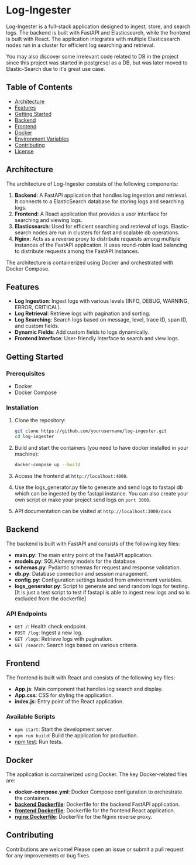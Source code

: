 # Log-Ingester

Log-Ingester is a full-stack application designed to ingest, store, and search logs. The backend is built with FastAPI and Elasticsearch, while the frontend is built with React. The application integrates with multiple Elasticsearch nodes run in a cluster for efficient log searching and retrieval.

You may also discover some irrelevant code related to DB in the project since this project was started in postgresql as a DB, but was later moved to Elastic-Search due to it's great use case.

## Table of Contents

- [Architecture](#architecture)
- [Features](#features)
- [Getting Started](#getting-started)
- [Backend](#backend)
- [Frontend](#frontend)
- [Docker](#docker)
- [Environment Variables](#environment-variables)
- [Contributing](#contributing)
- [License](#license)

## Architecture

The architecture of Log-Ingester consists of the following components:

1. **Backend**: A FastAPI application that handles log ingestion and retrieval. It connects to a ElasticSearch database for storing logs and searching logs.
2. **Frontend**: A React application that provides a user interface for searching and viewing logs.
3. **Elasticsearch**: Used for efficient searching and retrieval of logs. Elastic-search nodes are run in clusters for fast and scalable db operations.
4. **Nginx**: Acts as a reverse proxy to distribute requests among multiple instances of the FastAPI application. It uses round-robin load balancing to distribute requests among the FastAPI instances.

The architecture is containerized using Docker and orchestrated with Docker Compose.

## Features

- **Log Ingestion**: Ingest logs with various levels (INFO, DEBUG, WARNING, ERROR, CRITICAL).
- **Log Retrieval**: Retrieve logs with pagination and sorting.
- **Log Searching**: Search logs based on message, level, trace ID, span ID, and custom fields.
- **Dynamic Fields**: Add custom fields to logs dynamically.
- **Frontend Interface**: User-friendly interface to search and view logs.

## Getting Started

### Prerequisites

- Docker
- Docker Compose

### Installation

1. Clone the repository:
    ```sh
    git clone https://github.com/yourusername/log-ingester.git
    cd log-ingester
    ```

2. Build and start the containers (you need to have docker installed in your machine):
    ```sh
    docker-compose up --build
    ```

3. Access the frontend at `http://localhost:4000`.

4. Use the logs_generator.py file to generate and send logs to fastapi db which can be ingested by the fastapi instance. You can also create your own script or make your project send logs on ```port 3000```.

5. API documentation can be visited at `http://localhost:3000/docs`

## Backend

The backend is built with FastAPI and consists of the following key files:

- **main.py**: The main entry point of the FastAPI application.
- **models.py**: SQLAlchemy models for the database.
- **schemas.py**: Pydantic schemas for request and response validation.
- **db.py**: Database connection and session management.
- **config.py**: Configuration settings loaded from environment variables.
- **logs_generator.py**: Script to generate and send random logs for testing. [It is just a test script to test if fastapi is able to ingest new logs and so is excluded from the dockerfile]

### API Endpoints

- `GET /`: Health check endpoint.
- `POST /log`: Ingest a new log.
- `GET /logs`: Retrieve logs with pagination.
- `GET /search`: Search logs based on various criteria.

## Frontend

The frontend is built with React and consists of the following key files:

- **App.js**: Main component that handles log search and display.
- **App.css**: CSS for styling the application.
- **index.js**: Entry point of the React application.

### Available Scripts

- `npm start`: Start the development server.
- `npm run build`: Build the application for production.
- [npm test](http://_vscodecontentref_/0): Run tests.

## Docker

The application is containerized using Docker. The key Docker-related files are:

- **docker-compose.yml**: Docker Compose configuration to orchestrate the containers.
- **[backend Dockerfile](backend/app/Dockerfile)**: Dockerfile for the backend FastAPI application.
- **[frontend Dockerfile](frontend/Dockerfile)**: Dockerfile for the frontend React application.
- **[nginx Dockerfile](nginx/Dockerfile)**: Dockerfile for the Nginx reverse proxy.

## Contributing

Contributions are welcome! Please open an issue or submit a pull request for any improvements or bug fixes.
